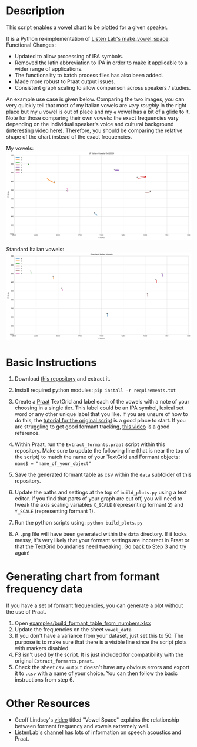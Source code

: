 # Description

This script enables a [vowel chart](https://en.wikipedia.org/wiki/IPA_vowel_chart_with_audio) to be plotted for a given speaker.

It is a Python re-implementation of [Listen Lab's make_vowel_space](https://github.com/ListenLab/make_vowel_space/). Functional Changes:

- Updated to allow processing of IPA symbols.
- Removed the latin abbreviation to IPA in order to make it applicable to a wider range of applications.
- The functionality to batch process files has also been added.
- Made more robust to Praat output issues.
- Consistent graph scaling to allow comparison across speakers / studies.

An example use case is given below. Comparing the two images, you can very quickly tell that most of my Italian vowels are _very roughly_ in the right place but my `u` vowel is out of place and my `e` vowel has a bit of a glide to it. Note for those comparing their own vowels: the exact frequencies vary depending on the individual speaker's voice and cultural background ([interesting video here](https://www.youtube.com/watch?v=TWRB443YrHI)). Therefore, you should be comparing the relative shape of the chart instead of the exact frequencies.

My vowels:
![My vowels](examples/jf_italian_vowels_202410.png)

Standard Italian vowels:
![Standard Vowels](examples/standard_italian_vowels.png)

# Basic Instructions

1. Download [this repository](https://github.com/jonathanfox5/plot_vowel_space/archive/refs/heads/main.zip) and extract it.

2. Install required python modules:
   `pip install -r requirements.txt`

3. Create a [Praat](https://www.fon.hum.uva.nl/praat/) TextGrid and label each of the vowels with a note of your choosing in a single tier. This label could be an IPA symbol, lexical set word or any other unique label that you like. If you are unsure of how to do this, the [tutorial for the original script](https://www.youtube.com/watch?v=BGW8J4cG0qY) is a good place to start. If you are struggling to get good formant tracking, [this video](https://www.youtube.com/watch?v=fsGIecMgTzQ) is a good reference.

4. Within Praat, run the `Extract_formants.praat` script within this repository. Make sure to update the following line (that is near the top of the script) to match the name of your TextGrid and Formant objects:
   `name$ = "name_of_your_object"`

5. Save the generated formant table as csv within the `data` subfolder of this repository.

6. Update the paths and settings at the top of `build_plots.py` using a text editor. If you find that parts of your graph are cut off, you will need to tweak the axis scaling variables `X_SCALE` (representing formant 2) and `Y_SCALE` (representing formant 1).

7. Run the python scripts using:
   `python build_plots.py`

8. A `.png` file will have been generated within the `data` directory. If it looks messy, it's very likely that your formant settings are incorrect in Praat or that the TextGrid boundaries need tweaking. Go back to Step 3 and try again!

# Generating chart from formant frequency data

If you have a set of formant frequencies, you can generate a plot without the use of Praat.

1. Open [examples/build_formant_table_from_numbers.xlsx](examples/build_formant_table_from_numbers.xlsx)
2. Update the frequencies on the sheet `vowel_data`
3. If you don't have a variance from your dataset, just set this to 50. The purpose is to make sure that there is a visible line since the script plots with markers disabled.
4. F3 isn't used by the script. It is just included for compatibility with the original `Extract_formants.praat`.
5. Check the sheet `csv_output` doesn't have any obvious errors and export it to `.csv` with a name of your choice. You can then follow the basic instructions from step 6.

# Other Resources

- Geoff Lindsey's [video](https://www.youtube.com/watch?v=FdldD0-kEcc) titled "Vowel Space" explains the relationship between formant frequency and vowels extremely well.
- ListenLab's [channel](https://www.youtube.com/@listenlab_umn) has lots of information on speech acoustics and Praat.
